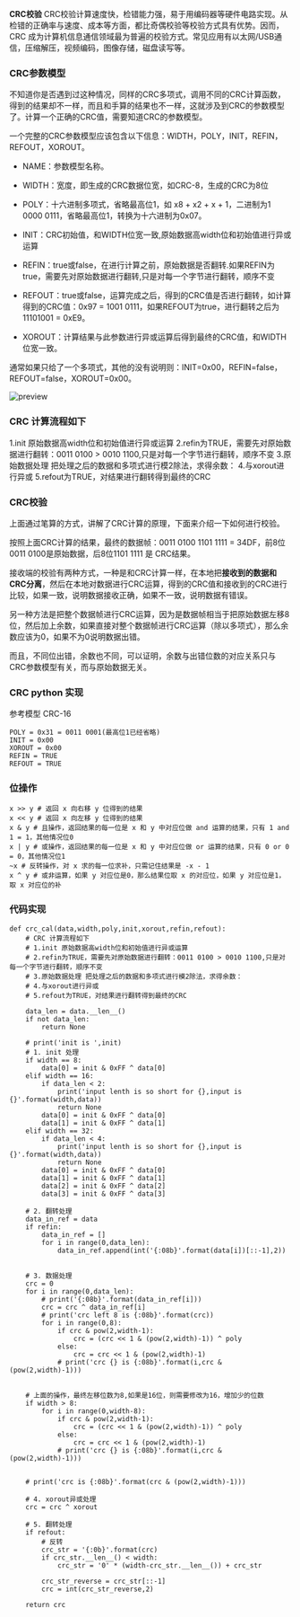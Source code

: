**CRC校验**
CRC校验计算速度快，检错能力强，易于用编码器等硬件电路实现。从检错的正确率与速度、成本等方面，都比奇偶校验等校验方式具有优势。因而，CRC 成为计算机信息通信领域最为普遍的校验方式。常见应用有以太网/USB通信，压缩解压，视频编码，图像存储，磁盘读写等。

### CRC参数模型

不知道你是否遇到过这种情况，同样的CRC多项式，调用不同的CRC计算函数，得到的结果却不一样，而且和手算的结果也不一样，这就涉及到CRC的参数模型了。计算一个正确的CRC值，需要知道CRC的参数模型。

一个完整的CRC参数模型应该包含以下信息：WIDTH，POLY，INIT，REFIN，REFOUT，XOROUT。

-   NAME：参数模型名称。
-   WIDTH：宽度，即生成的CRC数据位宽，如CRC-8，生成的CRC为8位
-   POLY：十六进制多项式，省略最高位1，如 x8 + x2 + x + 1，二进制为1 0000 0111，省略最高位1，转换为十六进制为0x07。
-   INIT：CRC初始值，和WIDTH位宽一致,原始数据高width位和初始值进行异或运算
-   REFIN：true或false，在进行计算之前，原始数据是否翻转.如果REFIN为true，需要先对原始数据进行翻转,只是对每一个字节进行翻转，顺序不变
-   REFOUT：true或false，运算完成之后，得到的CRC值是否进行翻转，如计算得到的CRC值：0x97 = 1001 0111，如果REFOUT为true，进行翻转之后为11101001 = 0xE9。  
    
-   XOROUT：计算结果与此参数进行异或运算后得到最终的CRC值，和WIDTH位宽一致。  
    

通常如果只给了一个多项式，其他的没有说明则：INIT=0x00，REFIN=false，REFOUT=false，XOROUT=0x00。

![preview](https://pic2.zhimg.com/v2-91f148259b466e4a75a10c6607370855_r.jpg)

### CRC 计算流程如下

1.init 原始数据高width位和初始值进行异或运算
2.refin为TRUE，需要先对原始数据进行翻转：0011 0100 > 0010 1100,只是对每一个字节进行翻转，顺序不变
3.原始数据处理 把处理之后的数据和多项式进行模2除法，求得余数：
4.与xorout进行异或
5.refout为TRUE，对结果进行翻转得到最终的CRC


### CRC校验

上面通过笔算的方式，讲解了CRC计算的原理，下面来介绍一下如何进行校验。

按照上面CRC计算的结果，最终的数据帧：0011 0100 1101 1111 = 34DF，前8位0011 0100是原始数据，后8位1101 1111 是 CRC结果。

接收端的校验有两种方式，一种是和CRC计算一样，在本地把**接收到的数据和CRC分离**，然后在本地对数据进行CRC运算，得到的CRC值和接收到的CRC进行比较，如果一致，说明数据接收正确，如果不一致，说明数据有错误。

另一种方法是把整个数据帧进行CRC运算，因为是数据帧相当于把原始数据左移8位，然后加上余数，如果直接对整个数据帧进行CRC运算（除以多项式），那么余数应该为0，如果不为0说明数据出错。

而且，不同位出错，余数也不同，可以证明，余数与出错位数的对应关系只与CRC参数模型有关，而与原始数据无关。


### CRC python 实现
参考模型
CRC-16
```
POLY = 0x31 = 0011 0001(最高位1已经省略)
INIT = 0x00
XOROUT = 0x00
REFIN = TRUE
REFOUT = TRUE
```

###  位操作
```
x >> y # 返回 x 向右移 y 位得到的结果
x << y # 返回 x 向左移 y 位得到的结果
x & y # 且操作，返回结果的每一位是 x 和 y 中对应位做 and 运算的结果，只有 1 and 1 = 1，其他情况位0
x | y # 或操作，返回结果的每一位是 x 和 y 中对应位做 or 运算的结果，只有 0 or 0 = 0，其他情况位1
~x # 反转操作，对 x 求的每一位求补，只需记住结果是 -x - 1
x ^ y # 或非运算，如果 y 对应位是0，那么结果位取 x 的对应位，如果 y 对应位是1，取 x 对应位的补
```

### 代码实现
```
def crc_cal(data,width,poly,init,xorout,refin,refout):
    # CRC 计算流程如下
    # 1.init 原始数据高width位和初始值进行异或运算
    # 2.refin为TRUE，需要先对原始数据进行翻转：0011 0100 > 0010 1100,只是对每一个字节进行翻转，顺序不变
    # 3.原始数据处理 把处理之后的数据和多项式进行模2除法，求得余数：
    # 4.与xorout进行异或
    # 5.refout为TRUE，对结果进行翻转得到最终的CRC
    
    data_len = data.__len__()
    if not data_len:
        return None

    # print('init is ',init)
    # 1. init 处理
    if width == 8:
        data[0] = init & 0xFF ^ data[0]
    elif width == 16:
        if data_len < 2:  
            print('input lenth is so short for {},input is {}'.format(width,data))
            return None
        data[0] = init & 0xFF ^ data[0]
        data[1] = init & 0xFF ^ data[1]
    elif width == 32:
        if data_len < 4:  
            print('input lenth is so short for {},input is {}'.format(width,data))
            return None
        data[0] = init & 0xFF ^ data[0]
        data[1] = init & 0xFF ^ data[1]
        data[2] = init & 0xFF ^ data[2]
        data[3] = init & 0xFF ^ data[3]                  

    # 2. 翻转处理 
    data_in_ref = data
    if refin:
        data_in_ref = []
        for i in range(0,data_len):
            data_in_ref.append(int('{:08b}'.format(data[i])[::-1],2))


    # 3. 数据处理
    crc = 0
    for i in range(0,data_len):
        # print('{:08b}'.format(data_in_ref[i]))
        crc = crc ^ data_in_ref[i] 
        # print('crc left 8 is {:08b}'.format(crc))
        for i in range(0,8):
            if crc & pow(2,width-1):
                crc = (crc << 1 & (pow(2,width)-1)) ^ poly
            else:
                crc = crc << 1 & (pow(2,width)-1)
            # print('crc {} is {:08b}'.format(i,crc & (pow(2,width)-1)))


    # 上面的操作，最终左移位数为8,如果是16位，则需要修改为16，增加少的位数
    if width > 8:
        for i in range(0,width-8):
            if crc & pow(2,width-1):
                crc = (crc << 1 & (pow(2,width)-1)) ^ poly
            else:
                crc = crc << 1 & (pow(2,width)-1)
            # print('crc {} is {:08b}'.format(i,crc & (pow(2,width)-1)))
            
    
    # print('crc is {:08b}'.format(crc & (pow(2,width)-1)))

    # 4. xorout异或处理
    crc = crc ^ xorout
    
    # 5. 翻转处理
    if refout:
        # 反转
        crc_str = '{:0b}'.format(crc)
        if crc_str.__len__() < width:
            crc_str = '0' * (width-crc_str.__len__()) + crc_str 
        
        crc_str_reverse = crc_str[::-1]
        crc = int(crc_str_reverse,2)
        
    return crc
```

<!--stackedit_data:
eyJoaXN0b3J5IjpbLTE4ODA3Mzg1NTksLTk5Nzg0MzU4MiwtNT
M3NDE3NzUwLC0xMTQ5MzY1NDQsLTEwMDg1MDMwODAsMTI3NDE0
MDgzMCwtNzQxMDA2OTQzLDEyNDYyNzQyNTcsMjExNzY2MzI5Mi
wtMTU0NzQ2MTAwMyw4ODQ3NTI4MTFdfQ==
-->